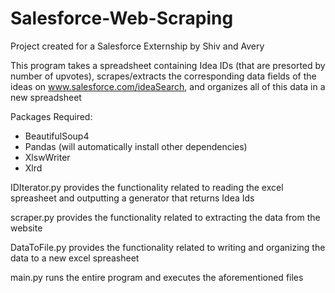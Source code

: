 # Salesforce-Web-Scraping
Project created for a Salesforce Externship by Shiv and Avery

This program takes a spreadsheet containing Idea IDs (that are presorted by number of upvotes), scrapes/extracts the corresponding data
fields of the ideas on www.salesforce.com/ideaSearch, and organizes all of this data in a new spreadsheet

Packages Required:
  - BeautifulSoup4
  - Pandas (will automatically install other dependencies)
  - XlswWriter
  - Xlrd

IDIterator.py provides the functionality related to reading the excel spreasheet and outputting a generator that returns Idea Ids

scraper.py provides the functionality related to extracting the data from the website

DataToFile.py provides the functionality related to writing and organizing the data to a new excel spreasheet

main.py runs the entire program and executes the aforementioned files
